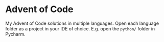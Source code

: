 # Advent of Code

My Advent of Code solutions in multiple languages. Open each language folder as a project in your IDE of choice. E.g. open the `python/` folder in Pycharm. 
